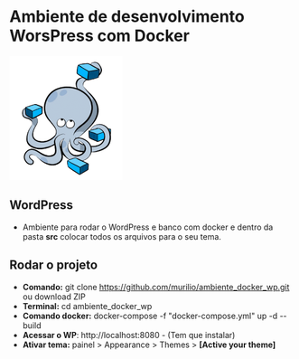 Ambiente de desenvolvimento WorsPress com Docker
==============
![Docker Compose](logo.png?raw=true "Docker Compose Logo")

## WordPress
- Ambiente para rodar o WordPress e banco com docker e dentro da pasta **src** colocar todos os arquivos para o seu tema.

## Rodar o projeto

- **Comando:** git clone https://github.com/murilio/ambiente_docker_wp.git ou download ZIP
- **Terminal:** cd ambiente_docker_wp
- **Comando docker:** docker-compose -f "docker-compose.yml" up -d --build
- **Acessar o WP**: http://localhost:8080 - (Tem que instalar)
- **Ativar tema:** painel > Appearance > Themes > **[Active your theme]**